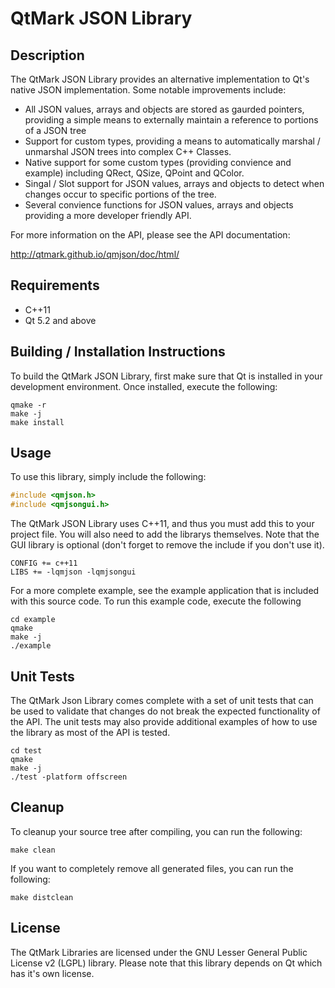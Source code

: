 # QtMark JSON Library

## Description

The QtMark JSON Library provides an alternative implementation to Qt's native
JSON implementation. Some notable improvements include:

- All JSON values, arrays and objects are stored as gaurded pointers, providing
a simple means to externally maintain a reference to portions of a JSON tree
- Support for custom types, providing a means to automatically marshal /
unmarshal JSON trees into complex C++ Classes.
- Native support for some custom types (providing convience and example)
including QRect, QSize, QPoint and QColor.
- Singal / Slot support for JSON values, arrays and objects to detect when
changes occur to specific portions of the tree.
- Several convience functions for JSON values, arrays and objects providing
a more developer friendly API.

For more information on the API, please see the API documentation:

http://qtmark.github.io/qmjson/doc/html/

## Requirements

- C++11
- Qt 5.2 and above

## Building / Installation Instructions

To build the QtMark JSON Library, first make sure that Qt is installed in your
development environment. Once installed, execute the following:

```
qmake -r
make -j
make install
```

## Usage

To use this library, simply include the following:

```c
#include <qmjson.h>
#include <qmjsongui.h>
```

The QtMark JSON Library uses C++11, and thus you must add this to your project
file. You will also need to add the librarys themselves. Note that the GUI
library is optional (don't forget to remove the include if you don't use it).

```
CONFIG += c++11
LIBS += -lqmjson -lqmjsongui
```

For a more complete example, see the example application that is included with
this source code. To run this example code, execute the following

```
cd example
qmake
make -j
./example
```

## Unit Tests

The QtMark Json Library comes complete with a set of unit tests that can be
used to validate that changes do not break the expected functionality of the
API. The unit tests may also provide additional examples of how to use the
library as most of the API is tested.

```
cd test
qmake
make -j
./test -platform offscreen
```

## Cleanup

To cleanup your source tree after compiling, you can run the following:

```
make clean
```

If you want to completely remove all generated files, you can run the
following:

```
make distclean
```

## License

The QtMark Libraries are licensed under the GNU Lesser General Public License
v2 (LGPL) library. Please note that this library depends on Qt which has it's
own license.

